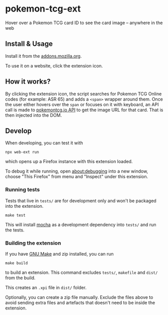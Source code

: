# pokemon-tcg-ext

Hover over a Pokemon TCG card ID to see the card image – anywhere in the web

## Install & Usage

Install it from the [addons.mozilla.org](https://addons.mozilla.org/en-US/firefox/addon/pokemon-tcg-card-viewer/).

To use it on a website, click the extension icon.

## How it works?

By clicking the extension icon, the script searches for Pokemon TCG Online codes (for example: ASR 65) and adds a `<span>` wrapper around them. Once the user either hovers over the `span` or focuses on it with keyboard, an API call is made to [pokemontcg.io API](https://pokemontcg.io/) to get the image URL for that card. That is then injected into the DOM.

## Develop

When developing, you can test it with

```
npx web-ext run
```

which opens up a Firefox instance with this extension loaded.

To debug it while running, open [about:debugging](about:debugging) into a new window, choose "This Firefox" from menu and "Inspect" under this extension.

### Running tests

Tests that live in `tests/` are for development only and won't be packaged into the extension.

```
make test
```

This will install [mocha](https://mochajs.org/) as a development dependency into `tests/` and run the tests.

### Building the extension

If you have [GNU Make](https://www.gnu.org/software/make/) and zip installed, you can run

```
make build
```

to build an extension. This command excludes `tests/`, `makefile` and `dist/` from the build.

This creates an `.xpi` file in `dist/` folder.

Optionally, you can create a zip file manually. Exclude the files above to avoid sending extra files and artefacts that doesn't need to be inside the extension.

